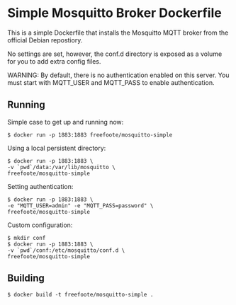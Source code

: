 Simple Mosquitto Broker Dockerfile
==================================

This is a simple Dockerfile that installs the Mosquitto MQTT broker
from the official Debian repostiory.

No settings are set, however, the conf.d directory is exposed as a
volume for you to add extra config files.

WARNING: By default, there is no authentication enabled on this server.
You must start with MQTT_USER and MQTT_PASS to enable authentication.

Running
-------

Simple case to get up and running now:

    $ docker run -p 1883:1883 freefoote/mosquitto-simple

Using a local persistent directory:

    $ docker run -p 1883:1883 \
    -v `pwd`/data:/var/lib/mosquitto \
    freefoote/mosquitto-simple

Setting authentication:

    $ docker run -p 1883:1883 \
    -e "MQTT_USER=admin" -e "MQTT_PASS=password" \
    freefoote/mosquitto-simple

Custom configuration:

    $ mkdir conf
    $ docker run -p 1883:1883 \
    -v `pwd`/conf:/etc/mosquitto/conf.d \
    freefoote/mosquitto-simple

Building
--------

    $ docker build -t freefoote/mosquitto-simple .

